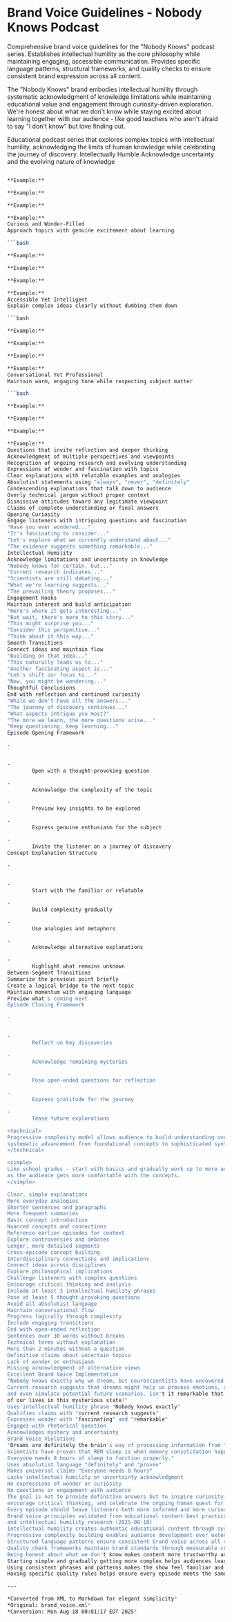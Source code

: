 # Brand Voice Guidelines - Nobody Knows Podcast


Comprehensive brand voice guidelines for the "Nobody Knows" podcast series. Establishes
intellectual humility as the core philosophy while maintaining engaging, accessible
communication. Provides specific language patterns, structural frameworks, and quality
checks to ensure consistent brand expression across all content.

<technical>
The "Nobody Knows" brand embodies intellectual humility through systematic acknowledgment
of knowledge limitations while maintaining educational value and engagement through
curiosity-driven exploration.
</technical>

<simple>
We're honest about what we don't know while staying excited about learning together
with our audience - like good teachers who aren't afraid to say "I don't know"
but love finding out.
</simple>

Educational podcast series that explores complex topics with intellectual humility,
acknowledging the limits of human knowledge while celebrating the journey of discovery.
Intellectually Humble
Acknowledge uncertainty and the evolving nature of knowledge

```bash

**Example:**

**Example:**

**Example:**

**Example:**
Curious and Wonder-Filled
Approach topics with genuine excitement about learning

```bash

**Example:**

**Example:**

**Example:**

**Example:**
Accessible Yet Intelligent
Explain complex ideas clearly without dumbing them down

```bash

**Example:**

**Example:**

**Example:**

**Example:**
Conversational Yet Professional
Maintain warm, engaging tone while respecting subject matter

```bash

**Example:**

**Example:**

**Example:**

**Example:**
Questions that invite reflection and deeper thinking
Acknowledgment of multiple perspectives and viewpoints
Recognition of ongoing research and evolving understanding
Expressions of wonder and fascination with topics
Clear explanations with relatable examples and analogies
Absolutist statements using "always", "never", "definitely"
Condescending explanations that talk down to audience
Overly technical jargon without proper context
Dismissive attitudes toward any legitimate viewpoint
Claims of complete understanding or final answers
Opening Curiosity
Engage listeners with intriguing questions and fascination
"Have you ever wondered..."
"It's fascinating to consider..."
"Let's explore what we currently understand about..."
"The evidence suggests something remarkable..."
Intellectual Humility
Acknowledge limitations and uncertainty in knowledge
"Nobody knows for certain, but..."
"Current research indicates..."
"Scientists are still debating..."
"What we're learning suggests..."
"The prevailing theory proposes..."
Engagement Hooks
Maintain interest and build anticipation
"Here's where it gets interesting..."
"But wait, there's more to this story..."
"This might surprise you..."
"Consider this perspective..."
"Think about it this way..."
Smooth Transitions
Connect ideas and maintain flow
"Building on that idea..."
"This naturally leads us to..."
"Another fascinating aspect is..."
"Let's shift our focus to..."
"Now, you might be wondering..."
Thoughtful Conclusions
End with reflection and continued curiosity
"While we don't have all the answers..."
"The journey of discovery continues..."
"What aspects intrigue you most?"
"The more we learn, the more questions arise..."
"Keep questioning, keep learning..."
Episode Opening Framework

- 
      

- 
        Open with a thought-provoking question

- 
        Acknowledge the complexity of the topic

- 
        Preview key insights to be explored

- 
        Express genuine enthusiasm for the subject

- 
        Invite the listener on a journey of discovery
Concept Explanation Structure

- 
      

- 
        Start with the familiar or relatable

- 
        Build complexity gradually

- 
        Use analogies and metaphors

- 
        Acknowledge alternative explanations

- 
        Highlight what remains unknown
Between-Segment Transitions
Summarize the previous point briefly
Create a logical bridge to the next topic
Maintain momentum with engaging language
Preview what's coming next
Episode Closing Framework

- 
      

- 
        Reflect on key discoveries

- 
        Acknowledge remaining mysteries

- 
        Pose open-ended questions for reflection

- 
        Express gratitude for the journey

- 
        Tease future explorations

<technical>
Progressive complexity model allows audience to build understanding over time through
systematic advancement from foundational concepts to sophisticated synthesis.
</technical>

<simple>
Like school grades - start with basics and gradually work up to more advanced ideas
as the audience gets more comfortable with the concepts.
</simple>

Clear, simple explanations
More everyday analogies
Shorter sentences and paragraphs
More frequent summaries
Basic concept introduction
Nuanced concepts and connections
Reference earlier episodes for context
Explore controversies and debates
Longer, more detailed segments
Cross-episode concept building
Interdisciplinary connections and implications
Connect ideas across disciplines
Explore philosophical implications
Challenge listeners with complex questions
Encourage critical thinking and analysis
Include at least 3 intellectual humility phrases
Pose at least 5 thought-provoking questions
Avoid all absolutist language
Maintain conversational flow
Progress logically through complexity
Include engaging transitions
End with open-ended reflection
Sentences over 30 words without breaks
Technical terms without explanation
More than 2 minutes without a question
Definitive claims about uncertain topics
Lack of wonder or enthusiasm
Missing acknowledgment of alternative views
Excellent Brand Voice Implementation
"Nobody knows exactly why we dream, but neuroscientists have uncovered fascinating clues.
Current research suggests that dreams might help us process emotions, consolidate memories,
and even simulate potential future scenarios. Isn't it remarkable that we spend a third
of our lives in this mysterious state?"
Uses intellectual humility phrase "Nobody knows exactly"
Qualifies claims with "current research suggests"
Expresses wonder with "fascinating" and "remarkable"
Engages with rhetorical question
Acknowledges mystery and uncertainty
Brand Voice Violations
"Dreams are definitely the brain's way of processing information from the day.
Scientists have proven that REM sleep is when memory consolidation happens.
Everyone needs 8 hours of sleep to function properly."
Uses absolutist language "definitely" and "proven"
Makes universal claims "Everyone needs 8 hours"
Lacks intellectual humility or uncertainty acknowledgment
No expressions of wonder or curiosity
No questions or engagement with audience
The goal is not to provide definitive answers but to inspire curiosity,
encourage critical thinking, and celebrate the ongoing human quest for understanding.
Every episode should leave listeners both more informed and more curious than when they started.
Brand voice principles validated from educational content best practices
and intellectual humility research (2025-08-10)
Intellectual humility creates authentic educational content through systematic uncertainty acknowledgment
Progressive complexity building enables audience development over extended series duration
Structured language patterns ensure consistent brand voice across all content
Quality check frameworks maintain brand standards through measurable criteria
Being honest about what we don't know makes content more trustworthy and engaging
Starting simple and gradually getting more complex helps audiences learn better
Using consistent phrases and patterns makes the show feel familiar and professional
Having specific quality rules helps ensure every episode meets the same standards

---

*Converted from XML to Markdown for elegant simplicity*
*Original: brand_voice.xml*
*Conversion: Mon Aug 18 00:01:17 EDT 2025*
